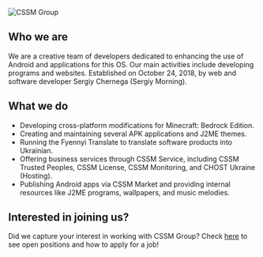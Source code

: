 ![CSSM Group](assets/logo.png)

## Who we are

We are a creative team of developers dedicated to enhancing the use of Android and applications for this OS. Our main activities include developing programs and websites. Established on October 24, 2018, by web and software developer Sergiy Chernega (Sergiy Morning).

## What we do

- Developing cross-platform modifications for Minecraft: Bedrock Edition.
- Creating and maintaining several APK applications and J2ME themes.
- Running the Fyennyi Translate to translate software products into Ukrainian.
- Offering business services through CSSM Service, including CSSM Trusted Peoples, CSSM License, CSSM Monitoring, and CHOST Ukraine (Hosting).
- Publishing Android apps via CSSM Market and providing internal resources like J2ME programs, wallpapers, and music melodies.

## Interested in joining us?

Did we capture your interest in working with CSSM Group? Check [here](https://www.linkedin.com/company/cssmgroup) to see open positions and how to apply for a job!

